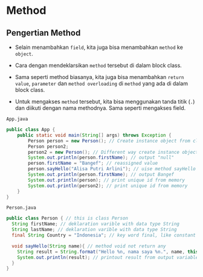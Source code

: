 # Method

## Pengertian Method

- Selain menambahkan `field`, kita juga bisa menambahkan `method` ke `object`.

- Cara dengan mendeklarsikan `method` tersebut di dalam block class.

- Sama seperti method biasanya, kita juga bisa menambahkan `return value`, `parameter` dan `method overloading` di `method` yang ada di dalam block class. 

- Untuk mengakses `method` tersebut, kita bisa menggunakan tanda titik (`.`) dan diikuti dengan nama methodnya. Sama seperti mengakses field.

`App.java`

```java
public class App {
    public static void main(String[] args) throws Exception {
        Person person = new Person(); // Create instance object from class Person.
        Person person2;
        person2 = new Person(); // Different way create instance object from class Person.
        System.out.println(person.firstName); // output "null"
        person.firstName = "Bangef"; // reassigned value 
        person.sayHello("Alisa Putri Arlini"); // uise method sayHello with arguments String name in class person 
        System.out.println(person.firstName); // output Bangef
        System.out.println(person); // print unique id from memory 
        System.out.println(person2); // print unique id from memory 
    }
}
```

`Person.java`

```java
public class Person { // this is class Person
  String firstName; // deklaration varible with data type String
  String lastName; // deklaration varible with data type String
  final String Country = "Indonesia"; // key word final, like constant variables cannot be reassigned.

  void sayHello(String name){ // method void not return any 
    String result = String.format("Hello %n, nama saya %n.", name, this.firstName); // create variable with type string and use method buldin String.format
    System.out.println(result); // printout result from output variable
  }
}
```
